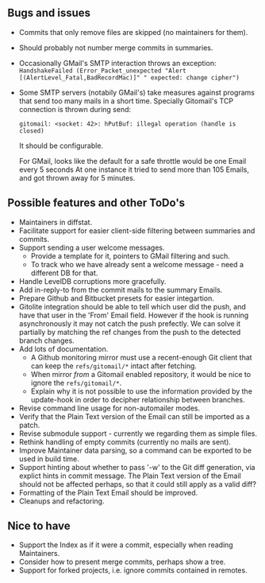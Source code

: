 ## Bugs and issues

* Commits that only remove files are skipped (no maintainers for them).
* Should probably not number merge commits in summaries.
* Occasionally GMail's SMTP interaction throws an exception:
  `HandshakeFailed (Error_Packet_unexpected "Alert [(AlertLevel_Fatal,BadRecordMac)]" " expected: change cipher")`
* Some SMTP servers (notabily GMail's) take measures against programs
  that send too many mails in a short time. Specially Gitomail's TCP connection
  is thrown during send:

      gitomail: <socket: 42>: hPutBuf: illegal operation (handle is closed)

  It should be configurable.

  For GMail, looks like the default for a safe throttle would be one Email every 5 seconds
  At one instance it tried to send more than 105 Emails, and got thrown away for 5 minutes.

## Possible features and other ToDo's

* Maintainers in diffstat.
* Facilitate support for easier client-side filtering between summaries and commits.
* Support sending a user welcome messages.
    * Provide a template for it, pointers to GMail filtering and such.
    * To track who we have already sent a welcome message - need a different DB for that.
* Handle LevelDB corruptions more gracefully.
* Add in-reply-to from the commit mails to the summary Emails.
* Prepare Github and Bitbucket presets for easier integartion.
* Gitolite integration should be able to tell which user did the push, and
  have that user in the 'From' Email field. However if the hook is running
  asynchronously it may not catch the push prefectly. We can solve it partially
  by matching the ref changes from the push to the detected branch changes.
* Add lots of documentation.
  * A Github monitoring mirror must use a recent-enough Git client that can keep
    the `refs/gitomail/*` intact after fetching.
  * When mirror *from* a Gitomail enabled repository, it would be nice to ignore
    the `refs/gitomail/*`.
  * Explain why it is not possible to use the information provided by the update-hook
    in order to decipher relationship between branches.
* Revise command line usage for non-automailer modes.
* Verify that the Plain Text version of the Email can still be imported as a patch.
* Revise submodule support - currently we regarding them as simple files.
* Rethink handling of empty commits (currently no mails are sent).
* Improve Maintainer data parsing, so a command can be exported to be used in
  build time.
* Support hinting about whether to pass '-w' to the Git diff generation, via
  explict hints in commit message. The Plain Text version of the Email should not be
  affected perhaps, so that it could still apply as a valid diff?
* Formatting of the Plain Text Email should be improved.
* Cleanups and refactoring.

## Nice to have

* Support the Index as if it were a commit, especially when reading Maintainers.
* Consider how to present merge commits, perhaps show a tree.
* Support for forked projects, i.e. ignore commits contained in remotes.
